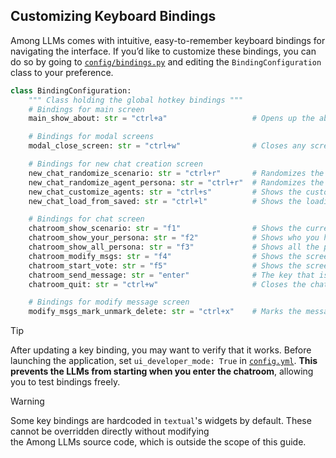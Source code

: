 ## Customizing Keyboard Bindings
Among LLMs comes with intuitive, easy-to-remember keyboard bindings for navigating the interface. 
If you’d like to customize these bindings, you can do so by going to [`config/bindings.py`](../allms/config/bindings.py) 
and editing the `BindingConfiguration` class to your preference.  

```python
class BindingConfiguration:
    """ Class holding the global hotkey bindings """
    # Bindings for main screen
    main_show_about: str = "ctrl+a"                   # Opens up the about screen in main menu screen

    # Bindings for modal screens
    modal_close_screen: str = "ctrl+w"                # Closes any screen

    # Bindings for new chat creation screen
    new_chat_randomize_scenario: str = "ctrl+r"       # Randomizes the scenario from the selected genre
    new_chat_randomize_agent_persona: str = "ctrl+r"  # Randomizes the selected agent's persona
    new_chat_customize_agents: str = "ctrl+s"         # Shows the customize agents screen
    new_chat_load_from_saved: str = "ctrl+l"          # Shows the loading screen to use a saved state as a template

    # Bindings for chat screen
    chatroom_show_scenario: str = "f1"                # Shows the current scenario inside chatroom
    chatroom_show_your_persona: str = "f2"            # Shows who you have been assigned as, its persona and backstory
    chatroom_show_all_persona: str = "f3"             # Shows all the participants in the chatroom and their corresponding personas and backstories
    chatroom_modify_msgs: str = "f4"                  # Shows the screen that allows you to modify/delete messages
    chatroom_start_vote: str = "f5"                   # Shows the screen that allows you to vote
    chatroom_send_message: str = "enter"              # The key that is used to send a message
    chatroom_quit: str = "ctrl+w"                     # Closes the chatroom

    # Bindings for modify message screen
    modify_msgs_mark_unmark_delete: str = "ctrl+x"    # Marks the message for delete or removes the mark of deletion, in modify message screen
```

> [!TIP]  
> After updating a key binding, you may want to verify that it works. Before launching the application, set
> `ui_developer_mode: True` in [`config.yml`](../config.yml). 
> **This prevents the LLMs from starting when you enter the chatroom**, allowing you to test bindings freely.

> [!WARNING]
> Some key bindings are hardcoded in `textual`'s widgets by default. These cannot be overridden directly without modifying  
> the Among LLMs source code, which is outside the scope of this guide.
